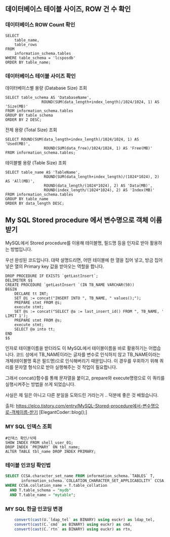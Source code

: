 ## 데이터베이스 테이블 사이즈, ROW 건 수 확인

### 데이터베이스 ROW Count 확인
```
SELECT
    table_name,
    table_rows
FROM
    information_schema.tables
WHERE table_schema = 'lcsposdb'
ORDER BY table_name;
```
### 데이터베이스 테이블 사이즈 확인
데이터베이스별 용량 (Database Size) 조회
```
SELECT table_schema AS 'DatabaseName',
                ROUND(SUM(data_length+index_length)/1024/1024, 1) AS 'Size(MB)'
FROM information_schema.tables
GROUP BY table_schema
ORDER BY 2 DESC;
```
전체 용량 (Total Size) 조회
```
SELECT ROUND(SUM(data_length+index_length)/1024/1024, 1) AS 'Used(MB)',
                 ROUND(SUM(data_free)/1024/1024, 1) AS 'Free(MB)'
FROM information_schema.tables;
```
테이블별 용량 (Table Size) 조회
```
SELECT table_name AS 'TableName',
                 ROUND(SUM(data_length+index_length)/(1024*1024), 2) AS 'All(MB)',
                 ROUND(data_length/(1024*1024), 2) AS 'Data(MB)',
                 ROUND(index_length/(1024*1024), 2) AS 'Index(MB)'
FROM information_schema.tables
GROUP BY table_name
ORDER BY data_length DESC; 
```

## My SQL Stored procedure 에서 변수명으로 객체 이름 받기

MySQL에서 Stored procedure를 이용해 테이블명, 필드명 등을 인자로 받아 활용하는 방법입니다.

우선 완성된 코드입니다. 대략 설명드리면, 어떤 테이블에 한 열을 집어 넣고, 방금 집어 넣은 열의 Primary key 값을 받아오는 역할을 합니다.

```
DROP PROCEDURE IF EXISTS `getLastInsert`;
DELIMITER $$
CREATE PROCEDURE `getLastInsert `(IN TB_NAME VARCHAR(50))
BEGIN
	DECLARE tt INT;
	SET @i := concat("INSERT INTO ", TB_NAME, " values();");
	PREPARE stmt FROM @i;
	execute stmt;
	SET @s := concat("SELECT @a := last_insert_id() FROM ", TB_NAME, ' LIMIT 1');
	PREPARE stmt FROM @s;
	execute stmt;
	SELECT @a into tt;
END
$$
```

인자로 테이블이름을 받더라도 이 MySQL에서 테이블이름을 바로 활용하기는 어렵습니다. 코드 상에서  TB_NAME이라는  글자를 변수로 인식하지 않고 TB_NAME이라는 개체(테이블명 혹은 필드명)으로 인식해버리기 때문입니다. 이 경우를 우회하기 위해 쿼리를 문자열 형식으로 받아 실행해주는 것 작업이 필요합니다.

그래서 concat()함수를 통해 문자열을 붙이고, prepare와 execute명령으로 이 쿼리를 실행시켜주는 방법을 쓰게 되었습니다.

사실은 제 일은 아니고 다른 분일을 도와드린 거라는거 .. 덕분에 좋은 것 배웠습니다.



출처: https://elco.tistory.com/entry/MySQL-Stored-procedure에서-변수명으로-객체이름-받기 [ElegantCoder::blog();]



### MY SQL 인덱스 조회

```
#인덱스 확인/삭제
SHOW INDEX FROM shell_user_01;
DROP INDEX `PRIMARY` ON tbl_name;
ALTER TABLE tbl_name DROP INDEX PRIMARY;
```



### 테이블 인코딩 확인법

```sql
SELECT CCSA.character_set_name FROM information_schema.`TABLES` T,
       information_schema.`COLLATION_CHARACTER_SET_APPLICABILITY` CCSA
WHERE CCSA.collation_name = T.table_collation
  AND T.table_schema = "mydb"
  AND T.table_name = "mytable";
```



### MY SQL 한글 인코딩 변경

```sql
	convert(cast(U.`ldap_tel` as BINARY) using euckr) as ldap_tel,
	convert(cast(C.`cmd` as BINARY) using euckr) as cmd,
	convert(cast(C.`rtn` as BINARY) using euckr) as rtn,
```

















